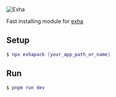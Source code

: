 ![Exha](https://cdn.ramco.mbps.tk/cdn/ehd6u608cn.png)

Fast installing module for [exha](https://www.npmjs.com/package/exha)

## Setup

```lua
$ npx exhapack [your_app_path_or_name]
```

## Run

```lua
$ pnpm run dev
```